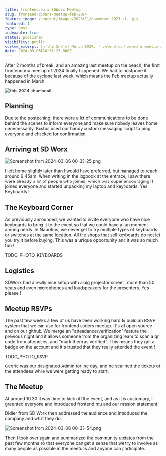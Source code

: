 ```yaml
---
title: frontend.mu x SDWorx Meetup
slug: frontend-coders-meetup-feb-2024
feature_image: /content/images/2023/11/november-2023--1-.jpg
featured: 1
type: post
indexable: true
status: published
visibility: public
custom_excerpt: On the 2nd of March 2024, frontend.mu hosted a meetup in the offices of SDWorx Mauritius where we spoke about Streamlit, HTMX, git Large File Systems and frontend & Open Source News.
date: 2024-03-05T20:37:23.000Z
---
```


After 2 months of break, and an amazing last meetup on the beach, the first frontend.mu meetup of 2024 finally happened. We had to postpone it because of the cyclone last week, which means the Feb meetup actually happened in March.

![feb-2024-thumbnail](/content/images/2024/03/feb-2024.jpg)

## Planning

Due to the postponing, there were a lot of communications to be done behind the scenes to inform everyone and make sure nobody leaves home unnecessarily. Kushul used our handy custom messaging script to ping everyone and checked for confirmation.

## Arriving at SD Worx

![Screenshot from 2024-03-06 00-35-25.png](/content/images/2024/03/Screenshot%20from%202024-03-06%2000-35-25.png)

I left home slightly later than I would have preferred, but managed to reach around 9.45am. When writing in the logbook at the entrace, i saw there were already a lot of people who joined, which was super encouraging! I joined everyone and started unpacking my laptop and keyboards. Yes Keyboards !

## The Keyboard Corner

As previously announced, we wanted to invite everyone who have nice keyboards to bring it to the event so that we could have a fun moment among nerds. In Mauritius, we never get to try multiple types of keyboards or switches at the same location. All the shops that sell keyboards do not let you try it before buying. This was a unique opportunity and it was so much fun !

TODO\_PHOTO\_KEYBOARDS

## Logistics

SDWorx had a really nice setup with a big projector screen, more than 50 seats and even microphones and loudspeakers for the presenters. Yes please !

## Meetup RSVPs

The past few weeks a few of us have been working hard to build an RSVP system that we can use for frontend  coders meetup. It's all open source and on our github. We merge an "attendance/verification" feature the previous night and it allows someone from the organizing team to scan a qr code from attendees, and "mark them as verified". This means they get a badge on the account and it's trusted that they really attended the event !

TODO\_PHOTO\_RSVP

Cedric was our designated Admin for the day, and he scanned the tickets of the attendees while we were getting ready to start.

## The Meetup

At around 10.30 it was time to kick off the event, and as it is customary, I greented everyone and introduced frontend.mu and our mission statement.

Didier from SD Worx then addressed the audience and introduced the company and what they do.

![Screenshot from 2024-03-06 00-33-54.png](/content/images/2024/03/Screenshot%20from%202024-03-06%2000-33-54.png)

Then I took over again and summarized the community updates from the past few months so that everyone can get a sense that we try to involve as many people as possible in the meetups and anyone can participate.

